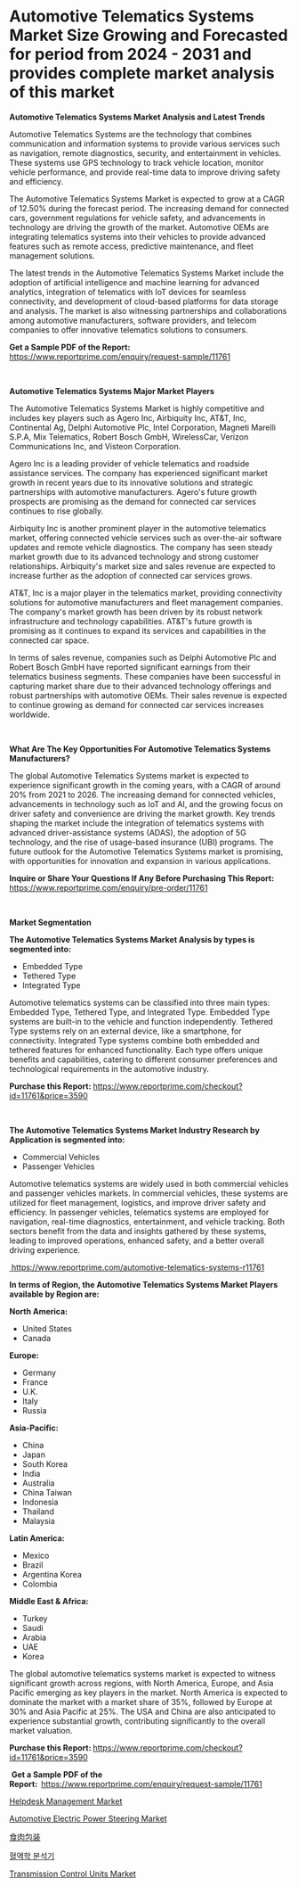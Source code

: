 <p><h1>Automotive Telematics Systems Market Size Growing and Forecasted for period from 2024 - 2031 and provides complete market analysis of this market</h1></p><p><strong>Automotive Telematics Systems Market Analysis and Latest Trends</strong></p>
<p><p>Automotive Telematics Systems are the technology that combines communication and information systems to provide various services such as navigation, remote diagnostics, security, and entertainment in vehicles. These systems use GPS technology to track vehicle location, monitor vehicle performance, and provide real-time data to improve driving safety and efficiency.</p><p>The Automotive Telematics Systems Market is expected to grow at a CAGR of 12.50% during the forecast period. The increasing demand for connected cars, government regulations for vehicle safety, and advancements in technology are driving the growth of the market. Automotive OEMs are integrating telematics systems into their vehicles to provide advanced features such as remote access, predictive maintenance, and fleet management solutions.</p><p>The latest trends in the Automotive Telematics Systems Market include the adoption of artificial intelligence and machine learning for advanced analytics, integration of telematics with IoT devices for seamless connectivity, and development of cloud-based platforms for data storage and analysis. The market is also witnessing partnerships and collaborations among automotive manufacturers, software providers, and telecom companies to offer innovative telematics solutions to consumers.</p></p>
<p><strong>Get a Sample PDF of the Report:&nbsp;</strong> <a href="https://www.reportprime.com/enquiry/request-sample/11761">https://www.reportprime.com/enquiry/request-sample/11761</a></p>
<p>&nbsp;</p>
<p><strong>Automotive Telematics Systems Major Market Players</strong></p>
<p><p>The Automotive Telematics Systems Market is highly competitive and includes key players such as Agero Inc, Airbiquity Inc, AT&T, Inc, Continental Ag, Delphi Automotive Plc, Intel Corporation, Magneti Marelli S.P.A, Mix Telematics, Robert Bosch GmbH, WirelessCar, Verizon Communications Inc, and Visteon Corporation.</p><p>Agero Inc is a leading provider of vehicle telematics and roadside assistance services. The company has experienced significant market growth in recent years due to its innovative solutions and strategic partnerships with automotive manufacturers. Agero's future growth prospects are promising as the demand for connected car services continues to rise globally.</p><p>Airbiquity Inc is another prominent player in the automotive telematics market, offering connected vehicle services such as over-the-air software updates and remote vehicle diagnostics. The company has seen steady market growth due to its advanced technology and strong customer relationships. Airbiquity's market size and sales revenue are expected to increase further as the adoption of connected car services grows.</p><p>AT&T, Inc is a major player in the telematics market, providing connectivity solutions for automotive manufacturers and fleet management companies. The company's market growth has been driven by its robust network infrastructure and technology capabilities. AT&T's future growth is promising as it continues to expand its services and capabilities in the connected car space.</p><p>In terms of sales revenue, companies such as Delphi Automotive Plc and Robert Bosch GmbH have reported significant earnings from their telematics business segments. These companies have been successful in capturing market share due to their advanced technology offerings and robust partnerships with automotive OEMs. Their sales revenue is expected to continue growing as demand for connected car services increases worldwide.</p></p>
<p>&nbsp;</p>
<p><strong>What Are The Key Opportunities For Automotive Telematics Systems Manufacturers?</strong></p>
<p><p>The global Automotive Telematics Systems market is expected to experience significant growth in the coming years, with a CAGR of around 20% from 2021 to 2026. The increasing demand for connected vehicles, advancements in technology such as IoT and AI, and the growing focus on driver safety and convenience are driving the market growth. Key trends shaping the market include the integration of telematics systems with advanced driver-assistance systems (ADAS), the adoption of 5G technology, and the rise of usage-based insurance (UBI) programs. The future outlook for the Automotive Telematics Systems market is promising, with opportunities for innovation and expansion in various applications.</p></p>
<p><strong>Inquire or Share Your Questions If Any Before Purchasing This Report:</strong> <a href="https://www.reportprime.com/enquiry/pre-order/11761">https://www.reportprime.com/enquiry/pre-order/11761</a></p>
<p>&nbsp;</p>
<p><strong>Market Segmentation</strong></p>
<p><strong>The Automotive Telematics Systems Market Analysis by types is segmented into:</strong></p>
<p><ul><li>Embedded Type</li><li>Tethered Type</li><li>Integrated Type</li></ul></p>
<p><p>Automotive telematics systems can be classified into three main types: Embedded Type, Tethered Type, and Integrated Type. Embedded Type systems are built-in to the vehicle and function independently. Tethered Type systems rely on an external device, like a smartphone, for connectivity. Integrated Type systems combine both embedded and tethered features for enhanced functionality. Each type offers unique benefits and capabilities, catering to different consumer preferences and technological requirements in the automotive industry.</p></p>
<p><strong>Purchase this Report:&nbsp;</strong><a href="https://www.reportprime.com/checkout?id=11761&price=3590">https://www.reportprime.com/checkout?id=11761&price=3590</a></p>
<p>&nbsp;</p>
<p><strong>The Automotive Telematics Systems Market Industry Research by Application is segmented into:</strong></p>
<p><ul><li>Commercial Vehicles</li><li>Passenger Vehicles</li></ul></p>
<p><p>Automotive telematics systems are widely used in both commercial vehicles and passenger vehicles markets. In commercial vehicles, these systems are utilized for fleet management, logistics, and improve driver safety and efficiency. In passenger vehicles, telematics systems are employed for navigation, real-time diagnostics, entertainment, and vehicle tracking. Both sectors benefit from the data and insights gathered by these systems, leading to improved operations, enhanced safety, and a better overall driving experience.</p></p>
<p><a href="https://www.reportprime.com/automotive-telematics-systems-r11761">&nbsp;https://www.reportprime.com/automotive-telematics-systems-r11761</a></p>
<p><strong>In terms of Region, the Automotive Telematics Systems Market Players available by Region are:</strong></p>
<p>
    <p> <strong> North America: </strong>
        <ul>
            <li>United States</li>
            <li>Canada</li>
        </ul>
        </p> 
    <p> <strong> Europe: </strong>
        <ul>
            <li>Germany</li>
            <li>France</li>
            <li>U.K.</li>
            <li>Italy</li>
            <li>Russia</li>
        </ul>
        </p> 
    <p> <strong> Asia-Pacific: </strong>
        <ul>
            <li>China</li>
            <li>Japan</li>
            <li>South Korea</li>
            <li>India</li>
            <li>Australia</li>
            <li>China Taiwan</li>
            <li>Indonesia</li>
            <li>Thailand</li>
            <li>Malaysia</li>
        </ul>
        </p> 
    <p> <strong> Latin America: </strong>
        <ul>
            <li>Mexico</li>
            <li>Brazil</li>
            <li>Argentina Korea</li>
            <li>Colombia</li>
        </ul>
        </p> 
    <p> <strong> Middle East & Africa: </strong>
        <ul>
            <li>Turkey</li>
            <li>Saudi</li>
            <li>Arabia</li>
            <li>UAE</li>
            <li>Korea</li>
        </ul>
    </p>
    </p>
<p><p>The global automotive telematics systems market is expected to witness significant growth across regions, with North America, Europe, and Asia Pacific emerging as key players in the market. North America is expected to dominate the market with a market share of 35%, followed by Europe at 30% and Asia Pacific at 25%. The USA and China are also anticipated to experience substantial growth, contributing significantly to the overall market valuation.</p></p>
<p><strong>Purchase this Report: </strong><a href="https://www.reportprime.com/checkout?id=11761&price=3590">https://www.reportprime.com/checkout?id=11761&price=3590</a></p>
<p>&nbsp;<strong>Get a Sample PDF of the Report:&nbsp;&nbsp;</strong><a href="https://www.reportprime.com/enquiry/request-sample/11761">https://www.reportprime.com/enquiry/request-sample/11761</a></p>
<p><strong></strong></p>
<p><p><a href="https://issuu.com/reportprime-2/docs/helpdesk-management-market-size-2030.pptx">Helpdesk Management Market</a></p><p><a href="https://github.com/arionmp/Market-Research-Report-List-4/blob/main/automotive-electric-power-steering-market.md">Automotive Electric Power Steering Market</a></p><p><a href="https://medium.com/@josephee58/%E8%82%89%E5%8C%85%E8%A3%85%E5%B8%82%E5%A0%B4%E3%81%B8%E3%81%AE%E6%B7%B1%E3%81%84%E6%8E%A2%E6%B1%82-%E3%81%9D%E3%81%AE%E3%83%88%E3%83%AC%E3%83%B3%E3%83%89-%E5%B8%82%E5%A0%B4%E3%82%BB%E3%82%B0%E3%83%A1%E3%83%B3%E3%83%86%E3%83%BC%E3%82%B7%E3%83%A7%E3%83%B3-%E7%AB%B6%E4%BA%89%E5%88%86%E6%9E%90-ff6de24fcdbd">食肉包装</a></p><p><a href="https://medium.com/@jadenraynor/%ED%98%88%EC%95%A1%ED%95%99-%EB%B6%84%EC%84%9D%EA%B8%B0-%EC%8B%9C%EC%9E%A5-%EA%B7%9C%EB%AA%A8-%EC%8B%9C%EC%9E%A5-%EC%84%B8%EB%B6%84%ED%99%94-%EC%8B%9C%EC%9E%A5-%EB%8F%99%ED%96%A5-%EB%B0%8F-%EC%84%B1%EC%9E%A5-%EB%B6%84%EC%84%9D-%EC%98%88%EC%B8%A1%EC%9D%80-2031%EB%85%84%EA%B9%8C%EC%A7%80%EC%9E%85%EB%8B%88%EB%8B%A4-c70a25d20e74">혈액학 분석기</a></p><p><a href="https://www.linkedin.com/pulse/transmission-control-units-market-forecast-global-trends-f82af">Transmission Control Units Market</a></p></p>